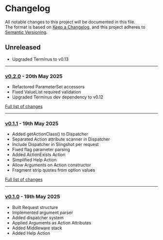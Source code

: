 # Changelog

All notable changes to this project will be documented in this file.<br>
The format is based on [Keep a Changelog](https://keepachangelog.com/en/1.0.0/),
and this project adheres to [Semantic Versioning](https://semver.org/spec/v2.0.0.html).

## Unreleased
- Upgraded Terminus to v0.13

---

### [v0.2.0](https://github.com/decodelabs/commandment/commits/v0.2.0) - 20th May 2025

- Refactored ParameterSet accessors
- Fixed ValueList required validation
- Upgraded Terminus dev dependency to v0.12

[Full list of changes](https://github.com/decodelabs/commandment/compare/v0.1.1...v0.2.0)

---

### [v0.1.1](https://github.com/decodelabs/commandment/commits/v0.1.1) - 19th May 2025

- Added getActionClass() to Dispatcher
- Separated Action attribute scanner in Dispatcher
- Include Dispatcher in Slingshot per request
- Fixed flag parameter parsing
- Added ActionExists Action
- Simplified Help Action
- Allow Arguments on Action constructor
- Fragment strip quotes from option values

[Full list of changes](https://github.com/decodelabs/commandment/compare/v0.1.0...v0.1.1)

---

### [v0.1.0](https://github.com/decodelabs/commandment/commits/v0.1.0) - 19th May 2025

- Built Request structure
- Implemented argument parser
- Added dispatcher system
- Applied Arguments as Action Attributes
- Added Middleware stack
- Added Help Action
